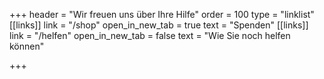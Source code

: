 +++
header = "Wir freuen uns über Ihre Hilfe"
order = 100
type = "linklist"
[[links]]
link = "/shop"
open_in_new_tab = true
text = "Spenden"
[[links]]
link = "/helfen"
open_in_new_tab = false
text = "Wie Sie noch helfen können"

+++

